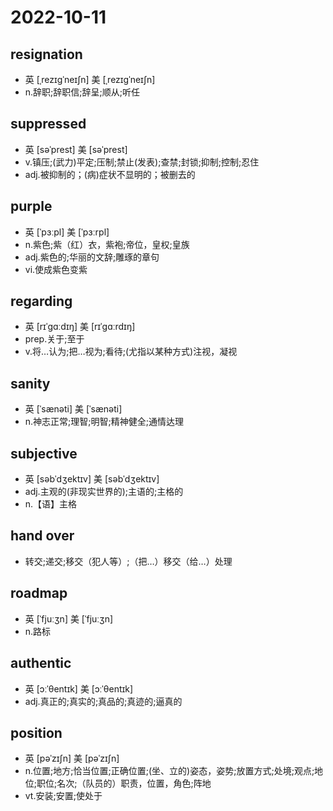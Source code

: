 # 2022-10-11
	
## resignation
- 英 [ˌrezɪɡˈneɪʃn]   美 [ˌrezɪɡˈneɪʃn] 
- n.辞职;辞职信;辞呈;顺从;听任

## suppressed
- 英 [səˈprest]   美 [səˈprest] 
- v.镇压;(武力)平定;压制;禁止(发表);查禁;封锁;抑制;控制;忍住
- adj.被抑制的；(病)症状不显明的；被删去的

## purple
- 英 [ˈpɜːpl]   美 [ˈpɜːrpl]
- n.紫色;紫（红）衣，紫袍;帝位，皇权;皇族
- adj.紫色的;华丽的文辞;雕琢的章句
- vi.使成紫色变紫

## regarding
- 英 [rɪˈɡɑːdɪŋ]   美 [rɪˈɡɑːrdɪŋ]
- prep.关于;至于
- v.将…认为;把…视为;看待;(尤指以某种方式)注视，凝视

## sanity
- 英 [ˈsænəti]   美 [ˈsænəti]
- n.神志正常;理智;明智;精神健全;通情达理

## subjective	
- 英 [səbˈdʒektɪv]   美 [səbˈdʒektɪv]
- adj.主观的(非现实世界的);主语的;主格的
- n.【语】主格

## hand over	
- 转交;递交;移交（犯人等）;（把…）移交（给…）处理

## roadmap
- 英 [ˈfjuːʒn]   美 [ˈfjuːʒn] 
- n.路标

## authentic
- 英 [ɔːˈθentɪk]   美 [ɔːˈθentɪk] 
- adj.真正的;真实的;真品的;真迹的;逼真的

## position
- 英 [pəˈzɪʃn]   美 [pəˈzɪʃn] 
- n.位置;地方;恰当位置;正确位置;(坐、立的)姿态，姿势;放置方式;处境;观点;地位;职位;名次;（队员的）职责，位置，角色;阵地
- vt.安装;安置;使处于
